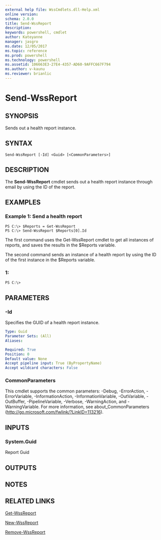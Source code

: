 ```yaml
---
external help file: WssCmdlets.dll-Help.xml
online version: 
schema: 2.0.0
title: Send-WssReport
description: 
keywords: powershell, cmdlet
author: Kateyanne
manager: jasgro
ms.date: 12/05/2017
ms.topic: reference
ms.prod: powershell
ms.technology: powershell
ms.assetid: 106663E3-27E4-4357-AD60-9AFFC667F794
ms.author: v-kaunu
ms.reviewer: brianlic
---
```


# Send-WssReport

## SYNOPSIS
Sends out a health report instance.

## SYNTAX

```
Send-WssReport [-Id] <Guid> [<CommonParameters>]
```

## DESCRIPTION
The **Send-WssReport** cmdlet sends out a health report instance through email by using the ID of the report.

## EXAMPLES

### Example 1: Send a health report
```
PS C:\> $Reports = Get-WssReport
PS C:\> Send-WssReport $Reports[0].Id
```

The first command uses the Get-WssReport cmdlet to get all instances of reports, and saves the results in the $Reports variable.

The second command sends an instance of a health report by using the ID of the first instance in the $Reports variable.

### 1:
```
PS C:\>
```

## PARAMETERS

### -Id
Specifies the GUID of a health report instance.

```yaml
Type: Guid
Parameter Sets: (All)
Aliases: 

Required: True
Position: 0
Default value: None
Accept pipeline input: True (ByPropertyName)
Accept wildcard characters: False
```

### CommonParameters
This cmdlet supports the common parameters: -Debug, -ErrorAction, -ErrorVariable, -InformationAction, -InformationVariable, -OutVariable, -OutBuffer, -PipelineVariable, -Verbose, -WarningAction, and -WarningVariable. For more information, see about_CommonParameters (http://go.microsoft.com/fwlink/?LinkID=113216).

## INPUTS

### System.Guid
Report Guid

## OUTPUTS

## NOTES

## RELATED LINKS

[Get-WssReport](./Get-WssReport.md)

[New-WssReport](./New-WssReport.md)

[Remove-WssReport](./Remove-WssReport.md)

